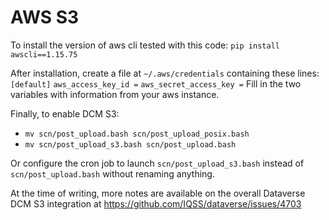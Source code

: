 # AWS S3

To install the version of aws cli tested with this code: `pip install awscli==1.15.75`

After installation, create a file at `~/.aws/credentials` containing these lines:
`[default]`
`aws_access_key_id =`
`aws_secret_access_key =`
Fill in the two variables with information from your aws instance.

Finally, to enable DCM S3:
- `mv scn/post_upload.bash scn/post_upload_posix.bash`
- `mv scn/post_upload_s3.bash scn/post_upload.bash`

Or configure the cron job to launch `scn/post_upload_s3.bash` instead of `scn/post_upload.bash` without renaming anything.

At the time of writing, more notes are available on the overall Dataverse DCM S3 integration at https://github.com/IQSS/dataverse/issues/4703
